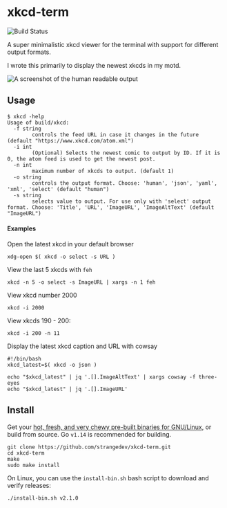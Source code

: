 # xkcd-term

![Build Status](https://github.com/strangedev/xkcd-term/workflows/CI/badge.svg)

A super minimalistic xkcd viewer for the terminal with support for different output formats.

I wrote this primarily to display the newest xkcds in my motd.

![A screenshot of the human readable output](https://i.postimg.cc/Hnvbx4Sm/2020-03-24-005001-762x341-scrot.png)

## Usage

```
$ xkcd -help
Usage of build/xkcd:
  -f string
    	controls the feed URL in case it changes in the future (default "https://www.xkcd.com/atom.xml")
  -i int
    	(Optional) Selects the newest comic to output by ID. If it is 0, the atom feed is used to get the newest post.
  -n int
    	maximum number of xkcds to output. (default 1)
  -o string
    	controls the output format. Choose: 'human', 'json', 'yaml', 'xml', 'select' (default "human")
  -s string
    	selects value to output. For use only with 'select' output format. Choose: 'Title', 'URL', 'ImageURL', 'ImageAltText' (default "ImageURL")
```

#### Examples

Open the latest xkcd in your default browser

```shell script
xdg-open $( xkcd -o select -s URL )
```

View the last 5 xkcds with `feh`

```shell script
xkcd -n 5 -o select -s ImageURL | xargs -n 1 feh
```

View xkcd number 2000

```shell script
xkcd -i 2000
```

View xkcds 190 - 200:

```shell script
xkcd -i 200 -n 11
```

Display the latest xkcd caption and URL with cowsay

```shell script
#!/bin/bash
xkcd_latest=$( xkcd -o json )

echo "$xkcd_latest" | jq '.[].ImageAltText' | xargs cowsay -f three-eyes
echo "$xkcd_latest" | jq '.[].ImageURL'
```


## Install

Get your [hot, fresh, and very chewy pre-built binaries for GNU/Linux](https://github.com/strangedev/xkcd-term/releases),
or build from source. Go `v1.14` is recommended for building.

```shell script
git clone https://github.com/strangedev/xkcd-term.git
cd xkcd-term
make
sudo make install
```

On Linux, you can use the `install-bin.sh` bash script to download
and verify releases:

```shell script
./install-bin.sh v2.1.0
```

